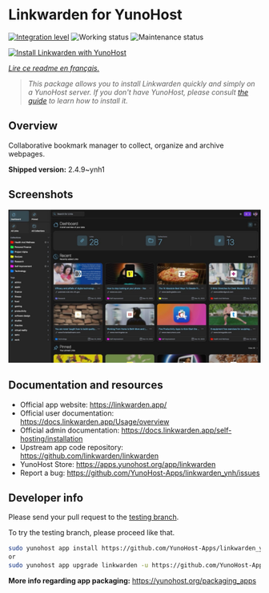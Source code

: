 <!--
N.B.: This README was automatically generated by https://github.com/YunoHost/apps/tree/master/tools/README-generator
It shall NOT be edited by hand.
-->

# Linkwarden for YunoHost

[![Integration level](https://dash.yunohost.org/integration/linkwarden.svg)](https://dash.yunohost.org/appci/app/linkwarden) ![Working status](https://ci-apps.yunohost.org/ci/badges/linkwarden.status.svg) ![Maintenance status](https://ci-apps.yunohost.org/ci/badges/linkwarden.maintain.svg)

[![Install Linkwarden with YunoHost](https://install-app.yunohost.org/install-with-yunohost.svg)](https://install-app.yunohost.org/?app=linkwarden)

*[Lire ce readme en français.](./README_fr.md)*

> *This package allows you to install Linkwarden quickly and simply on a YunoHost server.
If you don't have YunoHost, please consult [the guide](https://yunohost.org/#/install) to learn how to install it.*

## Overview

Collaborative bookmark manager to collect, organize and archive webpages.


**Shipped version:** 2.4.9~ynh1

## Screenshots

![Screenshot of Linkwarden](./doc/screenshots/dashboard.jpg)

## Documentation and resources

* Official app website: <https://linkwarden.app/>
* Official user documentation: <https://docs.linkwarden.app/Usage/overview>
* Official admin documentation: <https://docs.linkwarden.app/self-hosting/installation>
* Upstream app code repository: <https://github.com/linkwarden/linkwarden>
* YunoHost Store: <https://apps.yunohost.org/app/linkwarden>
* Report a bug: <https://github.com/YunoHost-Apps/linkwarden_ynh/issues>

## Developer info

Please send your pull request to the [testing branch](https://github.com/YunoHost-Apps/linkwarden_ynh/tree/testing).

To try the testing branch, please proceed like that.

``` bash
sudo yunohost app install https://github.com/YunoHost-Apps/linkwarden_ynh/tree/testing --debug
or
sudo yunohost app upgrade linkwarden -u https://github.com/YunoHost-Apps/linkwarden_ynh/tree/testing --debug
```

**More info regarding app packaging:** <https://yunohost.org/packaging_apps>

